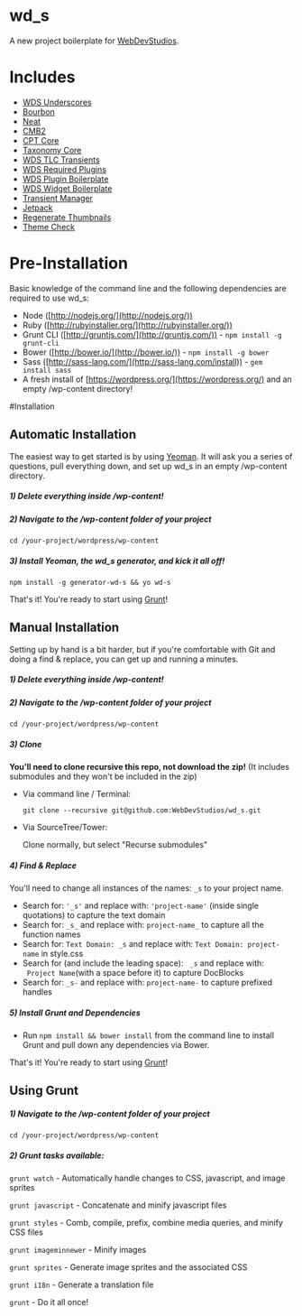wd_s
====

A new project boilerplate for [WebDevStudios](http://webdevstudios.com).

# Includes

* [WDS Underscores](https://github.com/WebDevStudios/_s)
* [Bourbon](https://github.com/thoughtbot/bourbon)
* [Neat](https://github.com/thoughtbot/neat)
* [CMB2](https://github.com/WebDevStudios/CMB2)
* [CPT Core](https://github.com/WebDevStudios/CPT_Core)
* [Taxonomy Core](https://github.com/WebDevStudios/Taxonomy_Core)
* [WDS TLC Transients](https://github.com/WebDevStudios/WDS-TLC-Transients)
* [WDS Required Plugins](https://github.com/WebDevStudios/WDS-Required-Plugins)
* [WDS Plugin Boilerplate](https://github.com/WebDevStudios/WDS-Plugin-Boilerplate)
* [WDS Widget Boilerplate](https://github.com/WebDevStudios/WDS-Widget-Boilerplate)
* [Transient Manager](https://github.com/pippinsplugins/Transients-Manager.git)
* [Jetpack](https://github.com/Automattic/jetpack)
* [Regenerate Thumbnails](https://github.com/Viper007Bond/regenerate-thumbnails)
* [Theme Check](https://github.com/Otto42/theme-check.git)

# Pre-Installation

Basic knowledge of the command line and the following dependencies are required to use wd_s:

- Node ([http://nodejs.org/](http://nodejs.org/))
- Ruby ([http://rubyinstaller.org/](http://rubyinstaller.org/))
- Grunt CLI ([http://gruntjs.com/](http://gruntjs.com/)) - `npm install -g grunt-cli`
- Bower ([http://bower.io/](http://bower.io/)) - `npm install -g bower`
- Sass ([http://sass-lang.com/](http://sass-lang.com/install)) - `gem install sass`
- A fresh install of [https://wordpress.org/](https://wordpress.org/) and an empty /wp-content directory!

#Installation

## Automatic Installation

The easiest way to get started is by using [Yeoman](http://yeoman.io/). It will ask you a series of questions, pull everything down, and set up wd_s in an empty /wp-content directory.

##### 1) Delete everything inside /wp-content!

##### 2) Navigate to the /wp-content folder of your project
`cd /your-project/wordpress/wp-content`

##### 3) Install Yeoman, the wd_s generator, and kick it all off!
`npm install -g generator-wd-s && yo wd-s`

That's it! You're ready to start using [Grunt](https://github.com/WebDevStudios/wd_s/blob/master/README.md#using-grunt)!

## Manual Installation

Setting up by hand is a bit harder, but if you're comfortable with Git and doing a find & replace, you can get up and running a minutes.

##### 1) Delete everything inside /wp-content!

##### 2) Navigate to the /wp-content folder of your project
`cd /your-project/wordpress/wp-content`

##### 3) Clone

**You'll need to clone recursive this repo, not download the zip!** (It includes submodules and they won't be included in the zip)

- Via command line / Terminal:

  `git clone --recursive git@github.com:WebDevStudios/wd_s.git`

- Via SourceTree/Tower:

  Clone normally, but select "Recurse submodules"

##### 4) Find & Replace

You'll need to change all instances of the names: `_s` to your project name.

- Search for: `'_s'` and replace with: `'project-name'` (inside single quotations) to capture the text domain
- Search for: `_s_` and replace with: `project-name_` to capture all the function names
- Search for: `Text Domain: _s` and replace with: `Text Domain: project-name` in style.css
- Search for (and include the leading space): <code>&nbsp;_s</code> and replace with: <code>&nbsp;Project Name</code>(with a space before it) to capture DocBlocks
- Search for: `_s-` and replace with: `project-name-` to capture prefixed handles

##### 5) Install Grunt and Dependencies
- Run `npm install && bower install` from the command line to install Grunt and pull down any dependencies via Bower.

That's it! You're ready to start using [Grunt](https://github.com/WebDevStudios/wd_s/blob/master/README.md#using-grunt)!

## Using Grunt

##### 1) Navigate to the /wp-content folder of your project
`cd /your-project/wordpress/wp-content`

##### 2) Grunt tasks available:

`grunt watch` - Automatically handle changes to CSS, javascript, and image sprites

`grunt javascript` - Concatenate and minify javascript files

`grunt styles` - Comb, compile, prefix, combine media queries, and minify CSS files

`grunt imageminnewer` - Minify images

`grunt sprites` - Generate image sprites and the associated CSS

`grunt i18n` - Generate a translation file

`grunt` - Do it all once!
